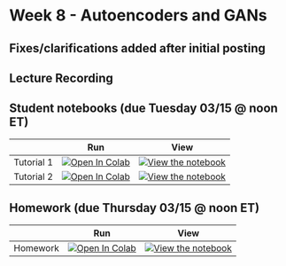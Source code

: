 # Week 8 - Autoencoders and GANs

## Fixes/clarifications added after initial posting

## Lecture Recording

## Student notebooks (due Tuesday 03/15 @ noon ET)

|   | Run | View |
| - | --- | ---- |
| Tutorial 1 | [![Open In Colab](https://colab.research.google.com/assets/colab-badge.svg)](https://colab.research.google.com/github/CIS-522/course-content/blob/main/W08_VAE_GANs/students/CIS_522_W7D1_Tutorial_–_Student_Version.ipynb) | [![View the notebook](https://img.shields.io/badge/render-nbviewer-orange.svg)](https://nbviewer.jupyter.org/github/CIS-522/course-content/blob/main/W08_VAE_GANs/students/CIS_522_W8D1_Tutorial_–_Student_Version.ipynb?flush_cache=true) |
| Tutorial 2 | [![Open In Colab](https://colab.research.google.com/assets/colab-badge.svg)](https://colab.research.google.com/github/CIS-522/course-content/blob/main/W08_VAE_GANs/students/CIS_522_W7D2_Tutorial_–_Student_Version.ipynb) | [![View the notebook](https://img.shields.io/badge/render-nbviewer-orange.svg)](https://nbviewer.jupyter.org/github/CIS-522/course-content/blob/main/W08_VAE_GANs/students/CIS_522_W8D2_Tutorial_–_Student_Version.ipynb?flush_cache=true) |


## Homework (due Thursday 03/15 @ noon ET)
|   | Run | View |
| - | --- | ---- |
| Homework | [![Open In Colab](https://colab.research.google.com/assets/colab-badge.svg)](https://colab.research.google.com/github/CIS-522/course-content/blob/main/W08_VAE_GANs/students/CIS_522_Homework_6_–_Student_Version.ipynb) | [![View the notebook](https://img.shields.io/badge/render-nbviewer-orange.svg)](https://nbviewer.jupyter.org/github/CIS-522/course-content/blob/main/W08_VAE_GANs/students/CIS_522_Homework_7_–_Student_Version.ipynb?flush_cache=true) |
